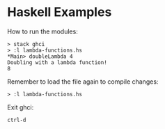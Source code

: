 # Haskell Examples

How to run the modules:

```
> stack ghci
> :l lambda-functions.hs
*Main> doubleLambda 4
Doubling with a lambda function!
8
```
Remember to load the file again to compile changes:

```
> :l lambda-functions.hs
```

Exit ghci: 

```ctrl-d```
